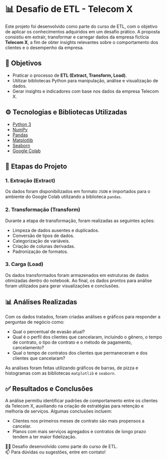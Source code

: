 # 📊 Desafio de ETL - Telecom X

Este projeto foi desenvolvido como parte do curso de ETL, com o objetivo de aplicar os conhecimentos adquiridos em um desafio prático. A proposta consistiu em extrair, transformar e carregar dados da empresa fictícia **Telecom X**, a fim de obter insights relevantes sobre o comportamento dos clientes e o desempenho da empresa.

## 📌 Objetivos

- Praticar o processo de **ETL (Extract, Transform, Load)**.
- Utilizar bibliotecas Python para manipulação, análise e visualização de dados.
- Gerar insights e indicadores com base nos dados da empresa Telecom X.

## ⚙️ Tecnologias e Bibliotecas Utilizadas

- [Python 3](https://www.python.org/)
- [NumPy](https://numpy.org/)
- [Pandas](https://pandas.pydata.org/)
- [Matplotlib](https://matplotlib.org/)
- [Seaborn](https://seaborn.pydata.org/)
- [Google Colab](https://colab.research.google.com/)

## 🧪 Etapas do Projeto

### 1. **Extração (Extract)**  
Os dados foram disponibilizados em formato `JSON` e importados para o ambiente do Google Colab utilizando a biblioteca `pandas`.

### 2. **Transformação (Transform)**  
Durante a etapa de transformação, foram realizadas as seguintes ações:
- Limpeza de dados ausentes e duplicados.
- Conversão de tipos de dados.
- Categorização de variáveis.
- Criação de colunas derivadas.
- Padronização de formatos.

### 3. **Carga (Load)**  
Os dados transformados foram armazenados em estruturas de dados otimizadas dentro do notebook. Ao final, os dados prontos para análise foram utilizados para gerar visualizações e conclusões.

## 📊 Análises Realizadas

Com os dados tratados, foram criadas análises e gráficos para responder a perguntas de negócio como:

- Qual o percentual de evasão atual?
- Qual é o perfil dos clientes que cancelaram, incluindo o gênero, o tempo de contrato, o tipo de contrato e o método de pagamento,  cancelamento?
- Qual o tempo de contratos dos clientes que permaneceram e dos clientes que cancelaram?

As análises foram feitas utilizando gráficos de barras, de pizza e histogramas com as bibliotecas `matplotlib` e `seaborn`.


## ✅ Resultados e Conclusões

A análise permitiu identificar padrões de comportamento entre os clientes da Telecom X, auxiliando na criação de estratégias para retenção e melhoria de serviços. Algumas conclusões incluem:
- Clientes nos primeiros meses de contrato são mais propensos a cancelar.
- Planos com mais serviços agregados e contratos de longo prazo tendem a ter maior fidelização.


👨‍💻 Desafio desenvolvido como parte do curso de ETL.  
📫 Para dúvidas ou sugestões, entre em contato!

